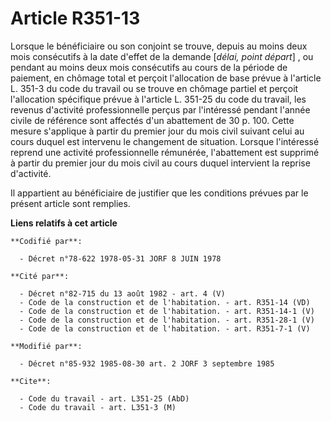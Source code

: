 # Article R351-13

Lorsque le bénéficiaire ou son conjoint se trouve, depuis au moins deux mois consécutifs à la date d'effet de la demande
[*délai, point départ*] , ou pendant au moins deux mois consécutifs au cours de la période de paiement, en chômage total et
perçoit l'allocation de base prévue à l'article L. 351-3 du code du travail ou se trouve en chômage partiel et perçoit
l'allocation spécifique prévue à l'article L. 351-25 du code du travail, les revenus d'activité professionnelle perçus par
l'intéressé pendant l'année civile de référence sont affectés d'un abattement de 30 p. 100. Cette mesure s'applique à partir
du premier jour du mois civil suivant celui au cours duquel est intervenu le changement de situation.    Lorsque l'intéressé
reprend une activité professionnelle rémunérée, l'abattement est supprimé à partir du premier jour du mois civil au cours
duquel intervient la reprise d'activité.

Il appartient au bénéficiaire de justifier que les conditions prévues par le présent article sont remplies.

**Liens relatifs à cet article**

	**Codifié par**:

	  - Décret n°78-622 1978-05-31 JORF 8 JUIN 1978

	**Cité par**:

	  - Décret n°82-715 du 13 août 1982 - art. 4 (V)
	  - Code de la construction et de l'habitation. - art. R351-14 (VD)
	  - Code de la construction et de l'habitation. - art. R351-14-1 (V)
	  - Code de la construction et de l'habitation. - art. R351-28-1 (V)
	  - Code de la construction et de l'habitation. - art. R351-7-1 (V)

	**Modifié par**:

	  - Décret n°85-932 1985-08-30 art. 2 JORF 3 septembre 1985

	**Cite**:

	  - Code du travail - art. L351-25 (AbD)
	  - Code du travail - art. L351-3 (M)

